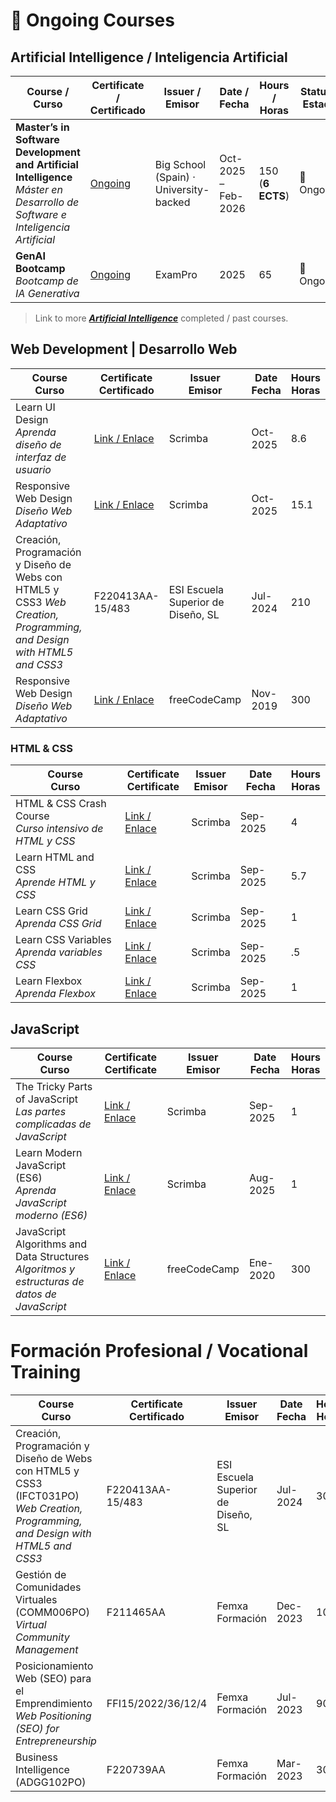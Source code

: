 # 📘 Ongoing Courses


## Artificial Intelligence / Inteligencia Artificial 

| **Course / Curso** | **Certificate / Certificado** | **Issuer / Emisor** | **Date / Fecha** | **Hours / Horas** | **Status / Estado** |
|-|-|-|-|-|-|
| **Master’s in Software Development and Artificial Intelligence** <br> *Máster en Desarrollo de Software e Inteligencia Artificial* | [Ongoing](https://thebigschool.com/master-desarrollo-con-ia/) | Big School (Spain) · University-backed | Oct-2025 – Feb-2026 | 150 <br> (**6 ECTS**) | 🔄 Ongoing |
| **GenAI Bootcamp** <br> *Bootcamp de IA Generativa* | [Ongoing](https://www.freecodecamp.org/news/free-genai-65-hour-bootcamp/) | ExamPro | 2025 | 65 | 🔄 Ongoing |


> Link to more [***Artificial Intelligence***](/artificial-intelligence/README.md) completed / past courses.


## Web Development  |  Desarrollo Web

| Course <br> Curso  | Certificate <br> Certificado  | Issuer <br> Emisor | Date <br> Fecha | Hours <br> Horas |
|-|-|-|-|-|
| Learn UI Design <br> *Aprenda diseño de interfaz de usuario*             |   [Link / Enlace](https://scrimba.com/learn-ui-design-c024;cert24zAwPPowRKVbdDvwH5r6azukx7HVbdNjZvn5)  | Scrimba |  Oct-2025   | 8.6 |
| Responsive Web Design<br>_Diseño Web Adaptativo_             |   [Link / Enlace](https://scrimba.com/learn-responsive-web-design-c029;cert24zAwPPowRKVbdDvwH5r6azv3F61xn9jBFM18)  | Scrimba |  Oct-2025   | 15.1 |
| Creación, Programación y Diseño de Webs con HTML5 y CSS3 _Web Creation, Programming, and Design with HTML5 and CSS3_| F220413AA-15/483 | ESI Escuela Superior de Diseño, SL | Jul-2024| 210 |
| Responsive Web Design<br> _Diseño Web Adaptativo_ | [Link / Enlace](https://www.freecodecamp.org/certification/candytale55/responsive-web-design)  | freeCodeCamp |  Nov-2019   | 300 |

### HTML & CSS

| Course <br> Curso  | Certificate <br> Certificate  | Issuer <br> Emisor | Date <br> Fecha | Hours <br> Horas |
|-|-|-|-|-|
| HTML & CSS Crash Course  <br> _Curso intensivo de HTML y CSS_  |[Link / Enlace](https://scrimba.com/certificate-cert2JbLs3qgBCLdDpt54a21pHaj9mfnxdwtfQ2fyN)|Scrimba|Sep-2025| 4 |
| Learn HTML and CSS <br> _Aprende HTML y CSS_ | [Link / Enlace](https://scrimba.com/certificate-cert24zAwPPowRKVbdDvwH5r6bGHDAfo3wb9zfrx8) | Scrimba | Sep-2025 | 5.7 |
| Learn CSS Grid <br> _Aprenda CSS Grid_  |[Link / Enlace](https://scrimba.com/certificate-cert2JbLs3qgBCLdDpt54a21pHaiuPUusSf6cjDQem)|Scrimba|Sep-2025| 1 |
| Learn CSS Variables <br> _Aprenda variables CSS_  |[Link / Enlace](https://scrimba.com/certificate-cert2JbLs3qgBCLdDpt54a21pHaVm7YE88K2BGMjTB)|Scrimba|Sep-2025| .5 |
|Learn Flexbox <br> _Aprenda Flexbox_ | [Link / Enlace](https://scrimba.com/certificate-cert24zAwPPowRKVbdDvwH5r6bF3JEGM5VcvecaAa)|Scrimba|Sep-2025| 1 |


## JavaScript

| Course <br> Curso  | Certificate <br> Certificate  | Issuer <br> Emisor | Date <br> Fecha | Hours <br> Horas |
|-|-|-|-|-|
|The Tricky Parts of JavaScript <br> _Las partes complicadas de JavaScript_|[Link / Enlace](https://scrimba.com/certificate-cert24zAwPPowRKVbdDvwH5r6bEYXrWAgv2qKPawz)| Scrimba |Sep-2025| 1 |
|Learn Modern JavaScript (ES6) <br> _Aprenda JavaScript moderno (ES6)_|[Link / Enlace](https://scrimba.com/certificate-cert2JbLs3qgBCLdDpt54a21pHaif1J2nFNJa4Qpb1)| Scrimba | Aug-2025 | 1 |
| JavaScript Algorithms and Data Structures <br> _Algoritmos y estructuras de datos de JavaScript_  |  [Link / Enlace](https://www.freecodecamp.org/certification/candytale55/javascript-algorithms-and-data-structures) | freeCodeCamp |   Ene-2020   | 300 |




# Formación Profesional / Vocational Training 

| Course <br> Curso  | Certificate <br> Certificado  | Issuer <br> Emisor | Date <br> Fecha | Hours <br> Horas |
|-|-|-|-|-|
| Creación, Programación y Diseño de Webs con HTML5 y CSS3 (IFCT031PO) <br> _Web Creation, Programming, and Design with HTML5 and CSS3_ | F220413AA-15/483 | ESI Escuela Superior de Diseño, SL | Jul-2024| 300 |
| Gestión de Comunidades Virtuales (COMM006PO) <br> _Virtual Community Management_ | F211465AA | Femxa Formación | Dec-2023| 100 |
|Posicionamiento Web (SEO) para el Emprendimiento <br> _Web Positioning (SEO) for Entrepreneurship_  | FFI15/2022/36/12/4 | Femxa Formación | Jul-2023| 90 |
| Business Intelligence (ADGG102PO) | F220739AA | Femxa Formación | Mar-2023| 30 |
